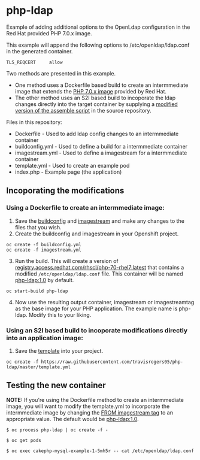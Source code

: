 # php-ldap
Example of adding additional options to the OpenLdap configuration in the Red Hat provided PHP 7.0.x image.

This example will append the following options to /etc/openldap/ldap.conf in the generated container.
~~~
TLS_REQCERT     allow
~~~

Two methods are presented in this example.  
- One method uses a Dockerfile based build to create an intermmediate image that extends the [PHP 7.0.x image](https://access.redhat.com/containers/#/registry.access.redhat.com/rhscl/php-70-rhel7) provided by Red Hat.
- The other method uses an S2I based build to incoporate the ldap changes directly into the target container by supplying a [modified version of the assemble script](https://github.com/travisrogers05/php-ldap/blob/master/.s2i/bin/assemble#L11-#L12) in the source repository.


Files in this repository:
- Dockerfile - Used to add ldap config changes to an intermmediate container
- buildconfig.yml - Used to define a build for a intermmediate container
- imagestream.yml - Used to define a imagestream for a intermmediate container
- template.yml - Used to create an example pod
- index.php - Example page (the application)


## Incoporating the modifications

### Using a Dockerfile to create an intermmediate image:

1.  Save the [buildconfig](https://github.com/travisrogers05/php-ldap/blob/master/buildconfig.yml) and [imagestream](https://github.com/travisrogers05/php-ldap/blob/master/imagestream.yml) and make any changes to the files that you wish.
2.  Create the buildconfig and imagestream in your Openshift project.
~~~
oc create -f buildconfig.yml
oc create -f imagestream.yml
~~~  
3.  Run the build.  This will create a version of [registry.access.redhat.com/rhscl/php-70-rhel7:latest](https://access.redhat.com/containers/#/registry.access.redhat.com/rhscl/php-70-rhel7) that contains a modified `/etc/openldap/ldap.conf` file.  This container will be named [php-ldap:1.0](https://github.com/travisrogers05/php-ldap/blob/master/buildconfig.yml#L24) by default.
~~~
oc start-build php-ldap
~~~
4.  Now use the resulting output container, imagestream or imagestreamtag as the base image for your PHP application.  The example name is php-ldap.  Modify this to your liking.



### Using an S2I based build to incoporate modifications directly into an application image:

1.  Save the [template](https://github.com/travisrogers05/php-ldap/blob/master/template.yml) into your project.
~~~
oc create -f https://raw.githubusercontent.com/travisrogers05/php-ldap/master/template.yml
~~~  



## Testing the new container

**NOTE:** If you're using the Dockerfile method to create an intermmediate image, you will want to modify the template.yml to incorporate the intermmediate image by changing the [FROM imagestream tag](https://github.com/travisrogers05/php-ldap/blob/master/template.yml#L61) to an appropriate value.  The default would be [php-ldap:1.0](https://github.com/travisrogers05/php-ldap/blob/master/buildconfig.yml#L24).

~~~
$ oc process php-ldap | oc create -f -

$ oc get pods

$ oc exec cakephp-mysql-example-1-5mh5r -- cat /etc/openldap/ldap.conf

~~~